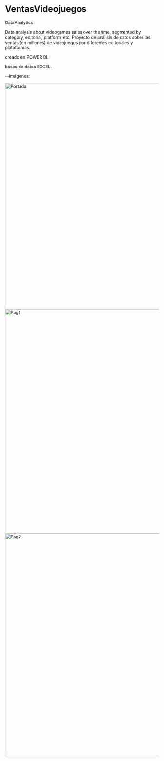# VentasVideojuegos

DataAnalytics

Data analysis about videogames sales over the time, segmented by category, editorial, platform, etc.
Proyecto de análisis de datos sobre las ventas (en millones) de videojuegos por diferentes editoriales y plataformas.

creado en POWER BI.

bases de datos EXCEL.

--imágenes:

<img width="740" alt="Portada" src="https://user-images.githubusercontent.com/71859483/148998650-f35040a7-a17f-4b5d-9be9-b8a9d5c94a88.png">

<img width="734" alt="Pag1" src="https://user-images.githubusercontent.com/71859483/148998667-cc87cdc9-5b89-4e77-9c1d-801858282ebe.png">

<img width="728" alt="Pag2" src="https://user-images.githubusercontent.com/71859483/148998678-dfde34ea-e3e4-4c33-a825-18bb6e24550a.png">
